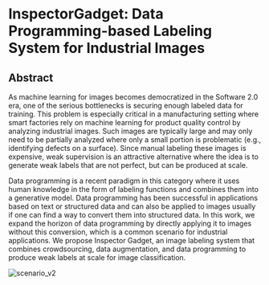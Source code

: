 # InspectorGadget: Data Programming-based Labeling System for Industrial Images

## Abstract
As machine learning for images becomes democratized in the Software 2.0 era, one of the serious bottlenecks is securing enough labeled data for training. This problem is especially critical in a manufacturing setting where smart factories rely on machine learning for product quality control by analyzing industrial images. Such images are typically large and may only need to be partially analyzed where only a small portion is problematic (e.g., identifying defects on a surface). Since manual labeling these images is expensive, weak supervision is an attractive alternative where the idea is to generate weak labels that are not perfect, but can be produced at scale. 

Data programming is a recent paradigm in this category where it uses human knowledge in the form of labeling functions and combines them into a generative model. Data programming has been successful in applications based on text or structured data and can also be applied to images usually if one can find a way to convert them into structured data. In this work, we expand the horizon of data programming by directly applying it to images without this conversion, which is a common scenario for industrial applications. We propose Inspector Gadget, an image labeling system that combines crowdsourcing, data augmentation, and data programming to produce weak labels at scale for image classification.

![scenario_v2](https://user-images.githubusercontent.com/62869983/78424577-8f109280-76a9-11ea-9497-62249c9a02f7.png)
